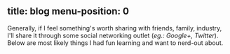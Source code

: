 title: blog
menu-position: 0
---
Generally, if I feel something's worth sharing with friends, family, industry,
I'll share it through some social networking outlet (_eg.: Google+, Twitter_).
Below are most likely things I had fun learning and want to nerd-out about.

<!--%
from datetime import datetime
posts = [p for p in pages if "post" in p] # get all blog post pages
posts.sort(key=lambda p: p.get("date"), reverse=True) # sort post pages by date
for p in posts:
    date = datetime.strptime(p.date, "%Y-%m-%d").strftime("%B %d, %Y")
    print "  * **[%s](%s)** - %s" % (p.post, p.url, date) # markdown list item
%-->

